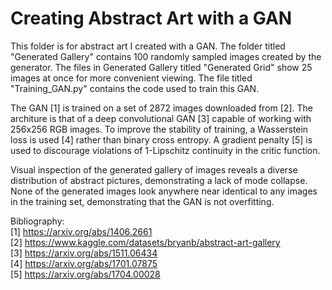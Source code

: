 # Creating Abstract Art with a GAN

This folder is for abstract art I created with a GAN.  The folder titled "Generated Gallery" contains 100 randomly sampled images created by the generator.  The files in Generated Gallery titled "Generated Grid" show 25 images at once for more convenient viewing.  The file titled "Training_GAN.py" contains the code used to train this GAN.

The GAN [1] is trained on a set of 2872 images downloaded from [2].  The architure is that of a deep convolutional GAN [3] capable of working with 256x256 RGB images.  To improve the stability of training, a Wasserstein loss is used [4] rather than binary cross entropy.  A gradient penalty [5] is used to discourage violations of 1-Lipschitz continuity in the critic function.

Visual inspection of the generated gallery of images reveals a diverse distribution of abstract pictures, demonstrating a lack of mode collapse.  None of the generated images look anywhere near identical to any images in the training set, demonstrating that the GAN is not overfitting.

Bibliography:  
[1] https://arxiv.org/abs/1406.2661  
[2] https://www.kaggle.com/datasets/bryanb/abstract-art-gallery  
[3] https://arxiv.org/abs/1511.06434  
[4] https://arxiv.org/abs/1701.07875  
[5] https://arxiv.org/abs/1704.00028
